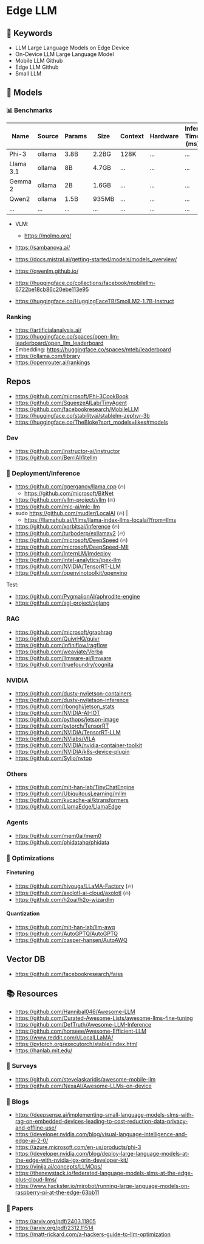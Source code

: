 # Edge LLM

## 🔎 Keywords

- LLM Large Language Models on Edge Device
- On-Device LLM Large Language Model
- Mobile LLM Github
- Edge LLM Github
- Small LLM

## 🤖 Models

### 📊 Benchmarks

| Name       | Source | Params | Size  | Context | Hardware | Infer. Time (ms) | Memory Usage (MB) | Acc. (%) | Lang |
|------------|--------|--------|------ |---------|----------|------------------|-------------------|----------|------|
| Phi-3      | ollama | 3.8B   | 2.2BG | 128K    | ...      | ...              | ...               | ...      | ...  |
| Llama 3.1  | ollama | 8B     | 4.7GB | ...     | ...      | ...              | ...               | ...      | ...  |
| Gemma 2    | ollama | 2B     | 1.6GB | ...     | ...      | ...              | ...               | ...      | ...  |
| Qwen2      | ollama | 1.5B   | 935MB | ...     | ...      | ...              | ...               | ...      | ...  |
| ...        | ...    | ...    | ...   | ...     | ...      | ...              | ...               | ...      | ...  |

- VLM:
  - https://molmo.org/

- https://sambanova.ai/
- https://docs.mistral.ai/getting-started/models/models_overview/
- https://qwenlm.github.io/

- https://huggingface.co/collections/facebook/mobilellm-6722be18cb86c20ebe113e95
- https://huggingface.co/HuggingFaceTB/SmolLM2-1.7B-Instruct

### Ranking

- https://artificialanalysis.ai/
- https://huggingface.co/spaces/open-llm-leaderboard/open_llm_leaderboard
- Embedding: https://huggingface.co/spaces/mteb/leaderboard
- https://ollama.com/library
- https://openrouter.ai/rankings

## Repos

- https://github.com/microsoft/Phi-3CookBook
- https://github.com/SqueezeAILab/TinyAgent
- https://github.com/facebookresearch/MobileLLM
- https://huggingface.co/stabilityai/stablelm-zephyr-3b
- https://huggingface.co/TheBloke?sort_models=likes#models

### Dev

- https://github.com/instructor-ai/instructor
- https://github.com/BerriAI/litellm

### 🚀 Deployment/Inference

- https://github.com/ggerganov/llama.cpp (🔥)
  - https://github.com/microsoft/BitNet
- https://github.com/vllm-project/vllm (🔥)
- https://github.com/mlc-ai/mlc-llm
- sudo https://github.com/mudler/LocalAI (🔥) |
  - https://llamahub.ai/l/llms/llama-index-llms-localai?from=llms
- https://github.com/xorbitsai/inference (🔥)
- https://github.com/turboderp/exllamav2 (🔥)
- https://github.com/microsoft/DeepSpeed (🔥)
- https://github.com/microsoft/DeepSpeed-MII
- https://github.com/InternLM/lmdeploy
- https://github.com/intel-analytics/ipex-llm
- https://github.com/NVIDIA/TensorRT-LLM
- https://github.com/openvinotoolkit/openvino

Test:
- https://github.com/PygmalionAI/aphrodite-engine
- https://github.com/sgl-project/sglang

### RAG

- https://github.com/microsoft/graphrag
- https://github.com/QuivrHQ/quivr
- https://github.com/infiniflow/ragflow
- https://github.com/weaviate/Verba
- https://github.com/llmware-ai/llmware
- https://github.com/truefoundry/cognita

### NVIDIA

- https://github.com/dusty-nv/jetson-containers
- https://github.com/dusty-nv/jetson-inference
- https://github.com/rbonghi/jetson_stats
- https://github.com/NVIDIA-AI-IOT
- https://github.com/pythops/jetson-image
- https://github.com/pytorch/TensorRT
- https://github.com/NVIDIA/TensorRT-LLM
- https://github.com/NVlabs/VILA
- https://github.com/NVIDIA/nvidia-container-toolkit
- https://github.com/NVIDIA/k8s-device-plugin
- https://github.com/Syllo/nvtop

### Others

- https://github.com/mit-han-lab/TinyChatEngine
- https://github.com/UbiquitousLearning/mllm
- https://github.com/kvcache-ai/ktransformers
- https://github.com/LlamaEdge/LlamaEdge

### Agents

- https://github.com/mem0ai/mem0
- https://github.com/phidatahq/phidata

### 🔧 Optimizations

#### Finetuning

- https://github.com/hiyouga/LLaMA-Factory (🔥)
- https://github.com/axolotl-ai-cloud/axolotl (🔥)
- https://github.com/h2oai/h2o-wizardlm

#### Quantization

- https://github.com/mit-han-lab/llm-awq
- https://github.com/AutoGPTQ/AutoGPTQ
- https://github.com/casper-hansen/AutoAWQ

## Vector DB

- https://github.com/facebookresearch/faiss

## 📚 Resources

- https://github.com/Hannibal046/Awesome-LLM
- https://github.com/Curated-Awesome-Lists/awesome-llms-fine-tuning
- https://github.com/DefTruth/Awesome-LLM-Inference
- https://github.com/horseee/Awesome-Efficient-LLM
- https://www.reddit.com/r/LocalLLaMA/
- https://pytorch.org/executorch/stable/index.html
- https://hanlab.mit.edu/

### 📃 Surveys

- https://github.com/stevelaskaridis/awesome-mobile-llm
- https://github.com/NexaAI/Awesome-LLMs-on-device

### 📰 Blogs

- https://deepsense.ai/implementing-small-language-models-slms-with-rag-on-embedded-devices-leading-to-cost-reduction-data-privacy-and-offline-use/
- https://developer.nvidia.com/blog/visual-language-intelligence-and-edge-ai-2-0/
- https://azure.microsoft.com/en-us/products/phi-3
- https://developer.nvidia.com/blog/deploy-large-language-models-at-the-edge-with-nvidia-igx-orin-developer-kit/
- https://vinija.ai/concepts/LLMOps/
- https://thenewstack.io/federated-language-models-slms-at-the-edge-plus-cloud-llms/
- https://www.hackster.io/mjrobot/running-large-language-models-on-raspberry-pi-at-the-edge-63bb11

### 📜 Papers

- https://arxiv.org/pdf/2403.11805
- https://arxiv.org/pdf/2312.11514
- https://matt-rickard.com/a-hackers-guide-to-llm-optimization